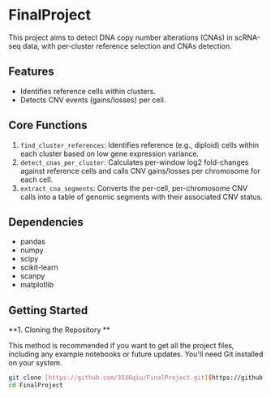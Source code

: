 # FinalProject
This project aims to detect DNA copy number alterations (CNAs) in scRNA-seq data, with per‑cluster reference selection and CNAs detection.
## Features
-   Identifies reference cells within clusters.
-   Detects CNV events (gains/losses) per cell.
## Core Functions
1.  `find_cluster_references`: Identifies reference (e.g., diploid) cells within each cluster based on low gene expression variance.
2.  `detect_cnas_per_cluster`: Calculates per-window log2 fold-changes against reference cells and calls CNV gains/losses per chromosome for each cell.
3.  `extract_cna_segments`: Converts the per-cell, per-chromosome CNV calls into a table of genomic segments with their associated CNV status.
## Dependencies
-   pandas
-   numpy
-   scipy
-   scikit-learn
-   scanpy
-   matplotlib
## Getting Started

**1. Cloning the Repository **

This method is recommended if you want to get all the project files, including any example notebooks or future updates. You'll need Git installed on your system.

```bash
git clone [https://github.com/3536qiu/FinalProject.git](https://github.com/3536qiu/FinalProject.git)
cd FinalProject
